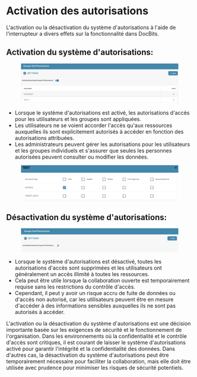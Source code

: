 # Activation des autorisations

L'activation ou la désactivation du système d'autorisations à l'aide de l'interrupteur a divers effets sur la fonctionnalité dans DocBits.

## Activation du système d'autorisations:

<figure><img src="../../../../../.gitbook/assets/activation-permissions1.png" alt=""><figcaption></figcaption></figure>

* Lorsque le système d'autorisations est activé, les autorisations d'accès pour les utilisateurs et les groupes sont appliquées.
* Les utilisateurs ne se voient accorder l'accès qu'aux ressources auxquelles ils sont explicitement autorisés à accéder en fonction des autorisations attribuées.
* Les administrateurs peuvent gérer les autorisations pour les utilisateurs et les groupes individuels et s'assurer que seules les personnes autorisées peuvent consulter ou modifier les données.

<figure><img src="../../../../../.gitbook/assets/activation-permissions2.png" alt=""><figcaption></figcaption></figure>

## Désactivation du système d'autorisations:

<figure><img src="../../../../../.gitbook/assets/activation-permissions3.png" alt=""><figcaption></figcaption></figure>

* Lorsque le système d'autorisations est désactivé, toutes les autorisations d'accès sont supprimées et les utilisateurs ont généralement un accès illimité à toutes les ressources.
* Cela peut être utile lorsque la collaboration ouverte est temporairement requise sans les restrictions du contrôle d'accès.
* Cependant, il peut y avoir un risque accru de fuite de données ou d'accès non autorisé, car les utilisateurs peuvent être en mesure d'accéder à des informations sensibles auxquelles ils ne sont pas autorisés à accéder.

L'activation ou la désactivation du système d'autorisations est une décision importante basée sur les exigences de sécurité et le fonctionnement de l'organisation. Dans les environnements où la confidentialité et le contrôle d'accès sont critiques, il est courant de laisser le système d'autorisations activé pour garantir l'intégrité et la confidentialité des données. Dans d'autres cas, la désactivation du système d'autorisations peut être temporairement nécessaire pour faciliter la collaboration, mais elle doit être utilisée avec prudence pour minimiser les risques de sécurité potentiels.
